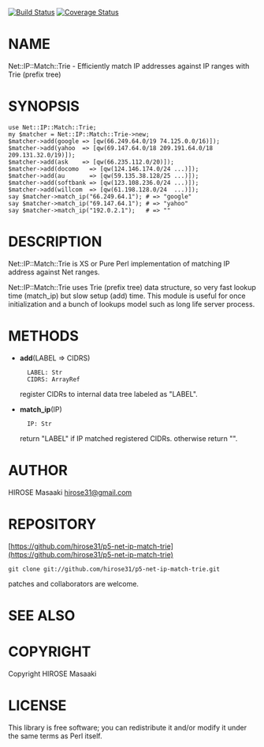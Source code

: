 <a href="https://travis-ci.org/hirose31/p5-net-ip-match-trie"><img src="https://travis-ci.org/hirose31/p5-net-ip-match-trie.png?branch=master" alt="Build Status" /></a>
<a href="https://coveralls.io/r/hirose31/p5-net-ip-match-trie?branch=master"><img src="https://coveralls.io/repos/hirose31/p5-net-ip-match-trie/badge.png?branch=master" alt="Coverage Status" /></a>

# NAME

Net::IP::Match::Trie - Efficiently match IP addresses against IP ranges with Trie (prefix tree)

# SYNOPSIS

    use Net::IP::Match::Trie;
    my $matcher = Net::IP::Match::Trie->new;
    $matcher->add(google => [qw(66.249.64.0/19 74.125.0.0/16)]);
    $matcher->add(yahoo  => [qw(69.147.64.0/18 209.191.64.0/18 209.131.32.0/19)]);
    $matcher->add(ask    => [qw(66.235.112.0/20)]);
    $matcher->add(docomo   => [qw(124.146.174.0/24 ...)]);
    $matcher->add(au       => [qw(59.135.38.128/25 ...)]);
    $matcher->add(softbank => [qw(123.108.236.0/24 ...)]);
    $matcher->add(willcom  => [qw(61.198.128.0/24  ...)]);
    say $matcher->match_ip("66.249.64.1"); # => "google"
    say $matcher->match_ip("69.147.64.1"); # => "yahoo"
    say $matcher->match_ip("192.0.2.1");   # => ""

# DESCRIPTION

Net::IP::Match::Trie is XS or Pure Perl implementation of matching IP address against Net ranges.

Net::IP::Match::Trie uses Trie (prefix tree) data structure, so very fast lookup time (match\_ip) but slow setup (add) time.
This module is useful for once initialization and a bunch of lookups model such as long life server process.

# METHODS

- __add__(LABEL => CIDRS)

        LABEL: Str
        CIDRS: ArrayRef

    register CIDRs to internal data tree labeled as "LABEL".

- __match\_ip__(IP)

        IP: Str

    return "LABEL" if IP matched registered CIDRs. otherwise return "".

# AUTHOR

HIROSE Masaaki <hirose31@gmail.com>

# REPOSITORY

[https://github.com/hirose31/p5-net-ip-match-trie](https://github.com/hirose31/p5-net-ip-match-trie)

    git clone git://github.com/hirose31/p5-net-ip-match-trie.git

patches and collaborators are welcome.

# SEE ALSO

# COPYRIGHT

Copyright HIROSE Masaaki

# LICENSE

This library is free software; you can redistribute it and/or modify
it under the same terms as Perl itself.
